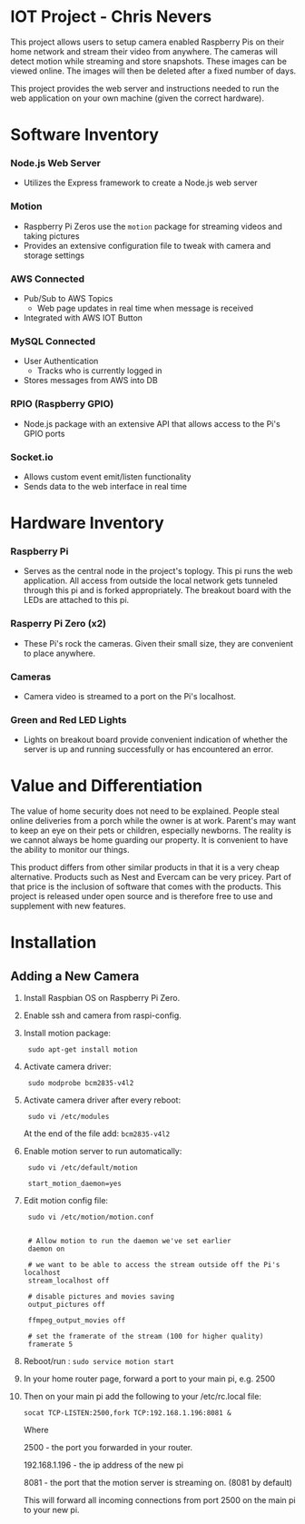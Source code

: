 # IOT Project - Chris Nevers

This project allows users to setup camera enabled Raspberry Pis on their home network and stream their video from anywhere. The cameras will detect motion while streaming and store snapshots. These images can be viewed online. The images will then be deleted after a fixed number of days. 

This project provides the web server and instructions needed to run the web application on your own machine (given the correct hardware).

# Software Inventory

### Node.js Web Server
- Utilizes the Express framework to create a Node.js web server
### Motion
- Raspberry Pi Zeros use the `motion` package for streaming videos
 and taking pictures
- Provides an extensive configuration file to tweak with camera and
storage settings
### AWS Connected
- Pub/Sub to AWS Topics
    - Web page updates in real time when message is received
- Integrated with AWS IOT Button
### MySQL Connected
- User Authentication
    - Tracks who is currently logged in
- Stores messages from AWS into DB
### RPIO (Raspberry GPIO)
- Node.js package with an extensive API that allows access to the Pi's GPIO ports
### Socket<span></span>.io
- Allows custom event emit/listen functionality
- Sends data to the web interface in real time
# Hardware Inventory
### Raspberry Pi
- Serves as the central node in the project's toplogy. This pi runs the web application. All access from outside the local network gets tunneled through this pi and is forked appropriately. The breakout board with the LEDs are attached to this pi.
### Rasperry Pi Zero (x2)
- These Pi's rock the cameras. Given their small size, they are convenient to place anywhere. 
### Cameras
- Camera video is streamed to a port on the Pi's localhost.
### Green and Red LED Lights
- Lights on breakout board provide convenient indication of whether the server is up and running successfully or has encountered an error.

# Value and Differentiation
The value of home security does not need to be explained. People steal online deliveries from a porch while the owner is at work. Parent's may want to keep an eye on their pets or children, especially newborns. The reality is we cannot always be home guarding our property. It is convenient to have the ability to monitor our things. 

This product differs from other similar products in that it is a very cheap alternative. Products such as Nest and Evercam can be very pricey. Part of that price is the inclusion of software that comes with the products. This project is released under open source and is therefore free to use and supplement with new features. 

# Installation

## Adding a New Camera

1. Install Raspbian OS on Raspberry Pi Zero.
2. Enable ssh and camera from raspi-config.
3. Install motion package:

        sudo apt-get install motion
4. Activate camera driver:

        sudo modprobe bcm2835-v4l2
5. Activate camera driver after every reboot:

        sudo vi /etc/modules
    At the end of the file add: `bcm2835-v4l2`
6. Enable motion server to run automatically:
        
        sudo vi /etc/default/motion

        start_motion_daemon=yes
7. Edit motion config file:

        sudo vi /etc/motion/motion.conf


        # Allow motion to run the daemon we've set earlier
        daemon on

        # we want to be able to access the stream outside off the Pi's localhost
        stream_localhost off

        # disable pictures and movies saving
        output_pictures off 
    
        ffmpeg_output_movies off

        # set the framerate of the stream (100 for higher quality)
        framerate 5
8. Reboot/run : `sudo service motion start`
9. In your home router page, forward a port to your main pi, e.g. 2500
10. Then on your main pi add the following to your /etc/rc.local file:

        socat TCP-LISTEN:2500,fork TCP:192.168.1.196:8081 &
    
    Where 

    2500 - the port you forwarded in your router.

    192.168.1.196 - the ip address of the new pi

    8081 - the port that the motion server is streaming on. (8081 by default)

    This will forward all incoming connections from port 2500 on the main pi to your new pi.
